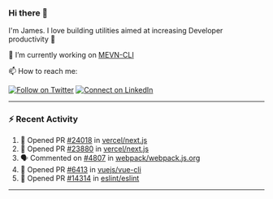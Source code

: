 ### Hi there 👋

I'm James. I love building utilities aimed at increasing Developer productivity :raised_hands: 

🔭 I’m currently working on [MEVN-CLI](https://github.com/madlabsinc/mevn-cli)

📫 How to reach me:

[![Follow on Twitter](https://img.shields.io/badge/--twitter?label=Twitter&logo=Twitter&style=social)](https://twitter.com/james_madhacks) [![Connect on LinkedIn](https://img.shields.io/badge/--linkedin?label=LinkedIn&logo=LinkedIn&style=social)](https://www.linkedin.com/in/jamesgeorge007)

---

### :zap: Recent Activity

<!--START_SECTION:activity-->
1. 💪 Opened PR [#24018](https://github.com/vercel/next.js/pull/24018) in [vercel/next.js](https://github.com/vercel/next.js)
2. 💪 Opened PR [#23880](https://github.com/vercel/next.js/pull/23880) in [vercel/next.js](https://github.com/vercel/next.js)
3. 🗣 Commented on [#4807](https://github.com/webpack/webpack.js.org/issues/4807) in [webpack/webpack.js.org](https://github.com/webpack/webpack.js.org)
4. 💪 Opened PR [#6413](https://github.com/vuejs/vue-cli/pull/6413) in [vuejs/vue-cli](https://github.com/vuejs/vue-cli)
5. 💪 Opened PR [#14314](https://github.com/eslint/eslint/pull/14314) in [eslint/eslint](https://github.com/eslint/eslint)
<!--END_SECTION:activity-->

---

<!--
**jamesgeorge007/jamesgeorge007** is a ✨ _special_ ✨ repository because its `README.md` (this file) appears on your GitHub profile.

Here are some ideas to get you started:

- 🌱 I’m currently learning ...
- 👯 I’m looking to collaborate on ...
- 🤔 I’m looking for help with ...
- 💬 Ask me about ...
- 😄 Pronouns: ...
- ⚡ Fun fact: ...
-->
